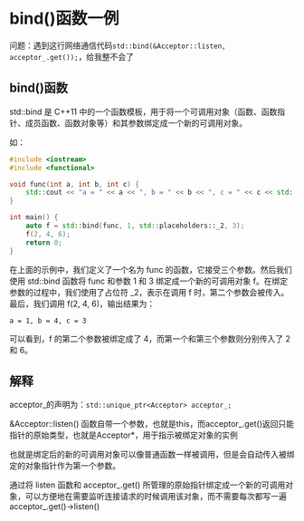# bind()函数一例

问题：遇到这行网络通信代码`std::bind(&Acceptor::listen, acceptor_.get());`，给我整不会了

## bind()函数

std::bind 是 C++11 中的一个函数模板，用于将一个可调用对象（函数、函数指针、成员函数、函数对象等）和其参数绑定成一个新的可调用对象。

如：

```c++
#include <iostream>
#include <functional>

void func(int a, int b, int c) {
    std::cout << "a = " << a << ", b = " << b << ", c = " << c << std::endl;
}

int main() {
    auto f = std::bind(func, 1, std::placeholders::_2, 3);
    f(2, 4, 6);
    return 0;
}
```

在上面的示例中，我们定义了一个名为 func 的函数，它接受三个参数。然后我们使用 std::bind 函数将 func 和参数 1 和 3 绑定成一个新的可调用对象 f。在绑定参数的过程中，我们使用了占位符 _2，表示在调用 f 时，第二个参数会被传入。最后，我们调用 f(2, 4, 6)，输出结果为：

`a = 1, b = 4, c = 3`

可以看到，f 的第二个参数被绑定成了 4，而第一个和第三个参数则分别传入了 2 和 6。

## 解释

acceptor_的声明为：`std::unique_ptr<Acceptor> acceptor_;`

&Acceptor::listen() 函数自带一个参数，也就是this，而acceptor_.get()返回只能指针的原始类型，也就是Acceptor*，用于指示被绑定对象的实例

也就是绑定后的新的可调用对象可以像普通函数一样被调用，但是会自动传入被绑定的对象指针作为第一个参数。

通过将 listen 函数和 acceptor_.get() 所管理的原始指针绑定成一个新的可调用对象，可以方便地在需要监听连接请求的时候调用该对象，而不需要每次都写一遍 acceptor_.get()->listen()

